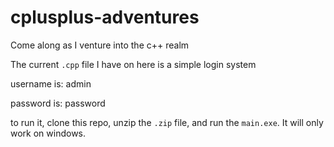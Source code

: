 # cplusplus-adventures

Come along as I venture into the c++ realm

The current `.cpp` file I have on here is a simple login system 

username is: admin

password is: password

to run it, clone this repo, unzip the `.zip` file, and run the `main.exe`. It will only work on windows.
